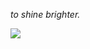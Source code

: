 *to shine brighter.*

![](https://cdn.discordapp.com/attachments/812003474287493130/970294298253877248/scaled_wpp.png)
